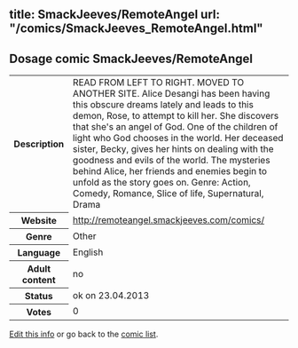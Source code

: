 title: SmackJeeves/RemoteAngel
url: "/comics/SmackJeeves_RemoteAngel.html"
---
Dosage comic SmackJeeves/RemoteAngel
-----------------------------------------

<table class="comicinfo">
<tr>
<th>Description</th><td>READ FROM LEFT TO RIGHT. MOVED TO ANOTHER SITE. Alice Desangi has been having this obscure dreams lately and leads to this demon, Rose, to attempt to kill her. She discovers that she's an angel of God. One of the children of light who God chooses in the world. Her deceased sister, Becky, gives her hints on dealing with the goodness and evils of the world. The mysteries behind Alice, her friends and enemies begin to unfold as the story goes on. Genre: Action, Comedy, Romance, Slice of life, Supernatural, Drama</td>
</tr>
<tr>
<th>Website</th><td><a href="http://remoteangel.smackjeeves.com/comics/">http://remoteangel.smackjeeves.com/comics/</a></td>
</tr>
<tr>
<th>Genre</th><td>Other</td>
</tr>
<tr>
<th>Language</th><td>English</td>
</tr>
<tr>
<th>Adult content</th><td>no</td>
</tr>
<tr>
<th>Status</th><td>ok on 23.04.2013</td>
</tr>
<tr>
<th>Votes</th><td>0</div></td>
</tr>
</table>

[Edit this info](/comics/SmackJeeves_RemoteAngel_edit.html) or go back to the [comic list](../comic-index.html).
